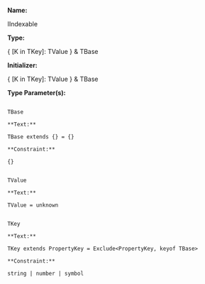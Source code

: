 **Name:**

IIndexable

**Type:**

{ [K in TKey]: TValue } & TBase

**Initializer:**

{ [K in TKey]: TValue } & TBase

**Type Parameter(s):**

```**Name:**

TBase

**Text:**

TBase extends {} = {}

**Constraint:**

{}

```

```**Name:**

TValue

**Text:**

TValue = unknown

```

```**Name:**

TKey

**Text:**

TKey extends PropertyKey = Exclude<PropertyKey, keyof TBase>

**Constraint:**

string | number | symbol

```

